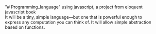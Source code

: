"# Programming_language" 
using javascript, a project from eloquent javascript book\
It will be a tiny, simple language—but one that is powerful enough to express any computation you can think of. It will allow simple abstraction based on functions.
